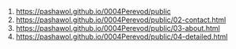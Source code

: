 1. <https://pashawol.github.io/0004Perevod/public>
1. <https://pashawol.github.io/0004Perevod/public/02-contact.html>
1. <https://pashawol.github.io/0004Perevod/public/03-about.html>
1. <https://pashawol.github.io/0004Perevod/public/04-detailed.html>